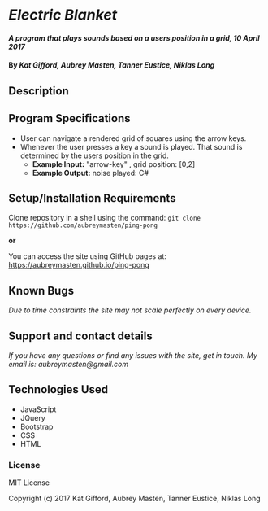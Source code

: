 # _Electric Blanket_

#### _A program that plays sounds based on a users position in a grid, 10 April 2017_

#### By _**Kat Gifford, Aubrey Masten, Tanner Eustice, Niklas Long**_

## Description

## Program Specifications

  - User can navigate a rendered grid of squares using the arrow keys.
  - Whenever the user presses a key a sound is played. That sound is determined by the users position in the grid.
    - **Example Input:** "arrow-key" , grid position: [0,2]
    - **Example Output:** noise played: C#

## Setup/Installation Requirements

Clone repository in a shell using the command:
`git clone https://github.com/aubreymasten/ping-pong`

**or**

You can access the site using GitHub pages at:
https://aubreymasten.github.io/ping-pong

## Known Bugs

_Due to time constraints the site may not scale perfectly on every device._

## Support and contact details

_If you have any questions or find any issues with the site, get in touch. My email is: aubreymasten@gmail.com_

## Technologies Used

* JavaScript
* JQuery
* Bootstrap
* CSS
* HTML

### License

MIT License

Copyright (c) 2017 Kat Gifford, Aubrey Masten, Tanner Eustice, Niklas Long
